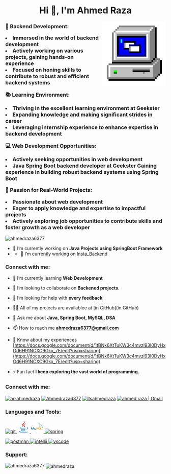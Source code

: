 <h1 align="center">Hi 👋, I'm Ahmed Raza</h1>
<img align="right" alt="GIF" src="https://github.com/deut-erium/deut-erium/blob/master/assets/computer.gif?raw=1" width="200vw" />

<h3 align="left">

🚀 Backend Development:

<li>Immersed in the world of backend development</li>
<li>Actively working on various projects, gaining hands-on experience</li>
<li>Focused on honing skills to contribute to robust and efficient backend systems</li>

📚 Learning Environment:

<li>Thriving in the excellent learning environment at Geekster</li>
<li>Expanding knowledge and making significant strides in career</li>
<li>Leveraging internship experience to enhance expertise in backend development</li>

💻 Web Development Opportunities:

<li>Actively seeking opportunities in web development</li>
<li>Java Spring Boot backend developer at Geekster
Gaining experience in building robust backend systems using Spring Boot</li>

🌟 Passion for Real-World Projects:

<li>Passionate about web development</li>
<li>Eager to apply knowledge and expertise to impactful projects</li>
<li>Actively exploring job opportunities to contribute skills and foster growth as a web developer</li>
</h3>

<p align="left"> <img src="https://komarev.com/ghpvc/?username=ahmedraza6377&label=Profile%20views&color=0e75b6&style=flat" alt="ahmedraza6377" /> </p>


- 🔭 I’m currently working on **Java Projects using SpringBoot Framework**
- - 🔭 I’m currently working on [Insta_Backend](https://github.com/ahmedraza6377/instaBackend/tree/65fe7e427fcea1b182179e5c9ab78cfe3eb2f375/InstaBackend)

<h3 align="left">Connect with me:</h3>
<p align="left">
</p>

- 🌱 I’m currently learning **Web Development**

- 👯 I’m looking to collaborate on **Backened projects.**

- 🤝 I’m looking for help with **every feedback**

- 👨‍💻 All of my projects are availablee at [in GitHub](in GitHub)

- 💬 Ask me about **Java, Spring Boot, MySQL, DSA**

- 📫 How to reach me **ahmedraza6377@gmail.com**

- 📄 Know about my experiences [https://docs.google.com/document/d/1tBNx6XtTuKW3c4mvzl93I0DyHxOd6H91NCXC9Gkx_7E/edit?usp=sharing](https://docs.google.com/document/d/1tBNx6XtTuKW3c4mvzl93I0DyHxOd6H91NCXC9Gkx_7E/edit?usp=sharing)

- ⚡ Fun fact **I keep exploring the vast world of programming.**

<h3 align="left">Connect with me:</h3>
<p align="left">
<a href="[https://linkedin.com/in/satyam-jais](https://www.linkedin.com/in/ar-ahmedraza/)" target="blank"><img align="center" src="https://raw.githubusercontent.com/rahuldkjain/github-profile-readme-generator/master/src/images/icons/Social/linked-in-alt.svg" alt="ar-ahmedraza" height="30" width="40" /></a>
<a href="https://www.hackerrank.com/Ahmedraza6377?hr_r=1" target="blank"><img align="center" src="https://raw.githubusercontent.com/rahuldkjain/github-profile-readme-generator/master/src/images/icons/Social/hackerrank.svg" alt="Ahmedraza6377" height="30" width="40" /></a>
<a href="https://leetcode.com/itsahmedraza/" target="blank"><img align="center" src="https://raw.githubusercontent.com/rahuldkjain/github-profile-readme-generator/master/src/images/icons/Social/leet-code.svg" alt="itsahmedraza" height="30" width="40" /></a>
</a>
  <a href="mailto:ahmedraza6377@gmail.com">
    <img align="center" alt="ahmed raza | Gmail" width="26px" src="https://github.com/TheDudeThatCode/TheDudeThatCode/blob/master/Assets/Gmail.svg" />
  </a>
</p>


<h3 align="left">Languages and Tools:</h3>
<p align="left"> <a href="https://git-scm.com/" target="_blank" rel="noreferrer"> <img src="https://www.vectorlogo.zone/logos/git-scm/git-scm-icon.svg" alt="git" width="40" height="40"/> </a><a href="https://www.java.com" target="_blank" rel="noreferrer"> <img src="https://raw.githubusercontent.com/devicons/devicon/master/icons/java/java-original.svg" alt="java" width="40" height="40"/> </a> <a href="https://www.mysql.com/" target="_blank" rel="noreferrer"> <img src="https://raw.githubusercontent.com/devicons/devicon/master/icons/mysql/mysql-original-wordmark.svg" alt="mysql" width="40" height="40"/> </a> <a href="https://spring.io/" target="_blank" rel="noreferrer"> <img src="https://www.vectorlogo.zone/logos/springio/springio-icon.svg" alt="spring" width="40" height="40"/> </a> </p></a> <a href="https://postman.com" target="_blank" rel="noreferrer"> <img src="https://www.vectorlogo.zone/logos/getpostman/getpostman-icon.svg" alt="postman" width="40" height="40"/> </a>
<a href="https://www.jetbrains.com/idea/features/#:~:text=IntelliJ%20IDEA%20is%20the%20leading,development%20support%2C%20and%20much%20more." target="_blank" rel="noreferrer"> <img src="https://upload.wikimedia.org/wikipedia/commons/thumb/9/9c/IntelliJ_IDEA_Icon.svg/1024px-IntelliJ_IDEA_Icon.svg.png" alt="intellij" width="40" height="40"/> </a>
 <a href="https://code.visualstudio.com/" target="_blank" rel="noreferrer"> <img src="https://cdn.dribbble.com/users/6569/screenshots/16471177/media/8bbfe7fd594073dc6271d5d852c7381a.png?compress=1&resize=400x300&vertical=top" alt="vscode" width="40" height="40"/> </a>
<h3 align="left">Support:</h3>




<p><img align="left" src="https://github-readme-stats.vercel.app/api/top-langs?username=ahmedraza6377&show_icons=true&locale=en&layout=compact" alt="ahmedraza6377" /></p>

<p>&nbsp;<img align="center" src="https://github-readme-stats.vercel.app/api?username=ahmedraza6377&show_icons=true&locale=en" alt="ahmedraza" /></p>
